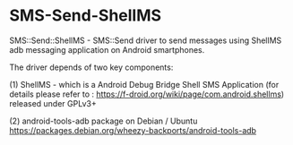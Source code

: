 SMS-Send-ShellMS
================

SMS::Send::ShellMS - SMS::Send driver to send messages using ShellMS adb messaging application on Android smartphones.

The driver depends of two key components:

(1) ShellMS - which is a Android Debug Bridge Shell SMS Application (for details please refer to : https://f-droid.org/wiki/page/com.android.shellms) released under GPLv3+

(2) android-tools-adb package on Debian / Ubuntu https://packages.debian.org/wheezy-backports/android-tools-adb
